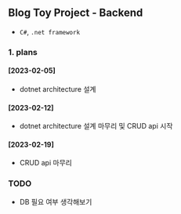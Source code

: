 ## Blog Toy Project - Backend

- `C#`, `.net framework`

### 1. plans

#### [2023-02-05]
- dotnet architecture 설계

#### [2023-02-12]
- dotnet architecture 설계 마무리 및 CRUD api 시작

#### [2023-02-19]
- CRUD api 마무리


### TODO
- DB 필요 여부 생각해보기
